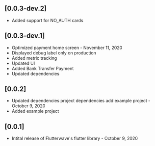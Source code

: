 ## [0.0.3-dev.2]
* Added support for NO_AUTH cards

## [0.0.3-dev.1]
* Optimized payment home screen - November 11, 2020
* Displayed debug label only on production
* Added metric tracking
* Updated UI
* Added Bank Transfer Payment
* Updated dependencies

## [0.0.2] 
* Updated dependencies project dependencies add example project - October 9, 2020
* Added example project

## [0.0.1] 
* Intital release of Flutterwave's flutter library - October 9, 2020
